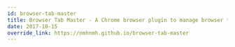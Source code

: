 ```yaml
---
id: browser-tab-master
title: Browser Tab Master - A Chrome browser plugin to manage browser tabs and windows
date: 2017-10-15
override_link: https://nmhnmh.github.io/browser-tab-master
---
```

